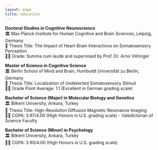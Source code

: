 ```yaml
---
layout: page
title: education
---
```



<b>Doctoral Studies in Cognitive Neuroscience </b> <br>
🏛️ Max Planck Institute for Human Cognitive and Brain Sciences, Leipzig, Germany <br>
📖 Thesis Title: The Impact of Heart-Brain Interactions on Somatosensory Perception <br>
👩‍🎓 Grade: Summa cum laude and supervised by Prof. Dr. Arno Villringer <br>

<b>Master of Science in Cognitive Science </b> <br>
🏛️ Berlin School of Mind and Brain, Humboldt Universität zu Berlin, Germany <br>
📖 Thesis Title: Localization of Undetected Somatosensory Stimuli <br>
👩‍🎓 Grade Point Average: 1.1 (Excellent in German grading scale) <br>

<b>Bachelor of Science (Major) in Molecular Biology and Genetics </b> <br>
🏛️ Bilkent University, Ankara, Turkey <br>
📖 Thesis Title: High-Resolution Diffusion Magnetic Resonance Imaging <br>
👩‍🎓 CGPA: 3.97/4.00 (High Honors in U.S. grading scale) - Valedictorian of Science Faculty <br>

<b>Bachelor of Science (Minor) in Psychology</b> <br>
🏛️ Bilkent University, Ankara, Turkey <br>
👩‍🎓 CGPA: 3.90/4.00 (High Honors in U.S. grading scale)


